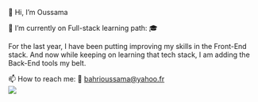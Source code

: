 👋 Hi, I’m Oussama 

🌱 I’m currently on Full-stack learning path: 🎓

For the last year, I have been putting improving my skills in the Front-End stack. 
And now while keeping on learning that tech stack, I am adding the Back-End tools
my belt.

📫 How to reach me: 
    📧 bahrioussama@yahoo.fr 
    <br/>
    <img src="https://img.shields.io/badge/LinkedIn-0077B5?style=for-the-badge&logo=linkedin&logoColor=white" target="https://www.linkedin.com/in/oussama-bahri/"/>

